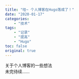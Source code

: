 ```yaml
---
title: "哇~ 个人博客在Hugo落成了！"
date: "2020-01-17"
categories:
    - "技术"
tags:
    - "记录"
    - "提高"
    - "Hugo"
toc: false
original: true
---
```


关于个人博客的一些想法  
未完待续......